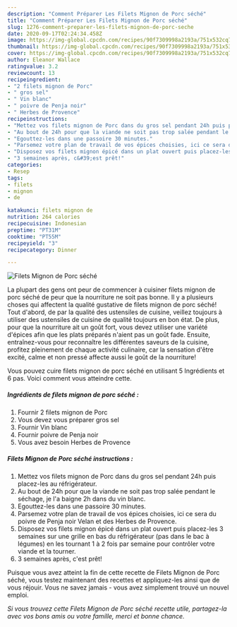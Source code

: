 ```yaml
---
description: "Comment Préparer Les Filets Mignon de Porc séché"
title: "Comment Préparer Les Filets Mignon de Porc séché"
slug: 1276-comment-preparer-les-filets-mignon-de-porc-seche
date: 2020-09-17T02:24:34.458Z
image: https://img-global.cpcdn.com/recipes/90f7309998a2193a/751x532cq70/filets-mignon-de-porc-seche-photo-principale-de-la-recette.jpg
thumbnail: https://img-global.cpcdn.com/recipes/90f7309998a2193a/751x532cq70/filets-mignon-de-porc-seche-photo-principale-de-la-recette.jpg
cover: https://img-global.cpcdn.com/recipes/90f7309998a2193a/751x532cq70/filets-mignon-de-porc-seche-photo-principale-de-la-recette.jpg
author: Eleanor Wallace
ratingvalue: 3.2
reviewcount: 13
recipeingredient:
- "2 filets mignon de Porc"
- " gros sel"
- " Vin blanc"
- " poivre de Penja noir"
- " Herbes de Provence"
recipeinstructions:
- "Mettez vos filets mignon de Porc dans du gros sel pendant 24h puis placez-les au réfrigérateur."
- "Au bout de 24h pour que la viande ne soit pas trop salée pendant le séchage, je l&#39;a baigne 2h dans du vin blanc."
- "Egouttez-les dans une passoire 30 minutes."
- "Parsemez votre plan de travail de vos épices choisies, ici ce sera du poivre de Penja noir Velan et des Herbes de Provence."
- "Disposez vos filets mignon épicé dans un plat ouvert puis placez-les 3 semaines sur une grille en bas du réfrigérateur (pas dans le bac à légumes) en les tournant 1 à 2 fois par semaine pour contrôler votre viande et la tourner."
- "3 semaines après, c&#39;est prêt!"
categories:
- Resep
tags:
- filets
- mignon
- de

katakunci: filets mignon de 
nutrition: 264 calories
recipecuisine: Indonesian
preptime: "PT31M"
cooktime: "PT55M"
recipeyield: "3"
recipecategory: Dinner

---
```



![Filets Mignon de Porc séché](https://img-global.cpcdn.com/recipes/90f7309998a2193a/751x532cq70/filets-mignon-de-porc-seche-photo-principale-de-la-recette.jpg)

La plupart des gens ont peur de commencer à cuisiner filets mignon de porc séché de peur que la nourriture ne soit pas bonne. Il y a plusieurs choses qui affectent la qualité gustative de filets mignon de porc séché! Tout d'abord, de par la qualité des ustensiles de cuisine, veillez toujours à utiliser des ustensiles de cuisine de qualité toujours en bon état. De plus, pour que la nourriture ait un goût fort, vous devez utiliser une variété d'épices afin que les plats préparés n'aient pas un goût fade. Ensuite, entraînez-vous pour reconnaître les différentes saveurs de la cuisine, profitez pleinement de chaque activité culinaire, car la sensation d'être excité, calme et non pressé affecte aussi le goût de la nourriture!

<!--inarticleads1-->

Vous pouvez cuire filets mignon de porc séché en utilisant 5 Ingrédients et 6 pas. Voici comment vous atteindre cette.

##### Ingrédients de filets mignon de porc séché :

1. Fournir 2 filets mignon de Porc
1. Vous devez vous préparer  gros sel
1. Fournir  Vin blanc
1. Fournir  poivre de Penja noir
1. Vous avez besoin  Herbes de Provence




<!--inarticleads2-->

##### Filets Mignon de Porc séché instructions :

1. Mettez vos filets mignon de Porc dans du gros sel pendant 24h puis placez-les au réfrigérateur.
1. Au bout de 24h pour que la viande ne soit pas trop salée pendant le séchage, je l&#39;a baigne 2h dans du vin blanc.
1. Egouttez-les dans une passoire 30 minutes.
1. Parsemez votre plan de travail de vos épices choisies, ici ce sera du poivre de Penja noir Velan et des Herbes de Provence.
1. Disposez vos filets mignon épicé dans un plat ouvert puis placez-les 3 semaines sur une grille en bas du réfrigérateur (pas dans le bac à légumes) en les tournant 1 à 2 fois par semaine pour contrôler votre viande et la tourner.
1. 3 semaines après, c&#39;est prêt!




<!--inarticleads1-->

<p>
Puisque vous avez atteint la fin de cette recette de Filets Mignon de Porc séché, vous testez maintenant des recettes et appliquez-les ainsi que de vous réjouir. Vous ne savez jamais - vous avez simplement trouvé un nouvel emploi.
</p>

<p>
<i>Si vous trouvez cette Filets Mignon de Porc séché recette utile, partagez-la avec vos bons amis ou votre famille, merci et bonne chance.</i>
</p>
